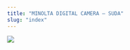 ```yaml
---
title: "MINOLTA DIGITAL CAMERA – SUDA"
slug: "index"
---
```


[![](/wp-content/PICT2272-300x225.jpg)](/wp-content/PICT2272.jpg)